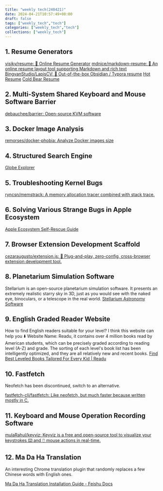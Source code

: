 ```yaml
---
title: "weekly tech(240421)"
date: 2024-04-21T10:57:49+08:00
draft: false
tags: ["weekly_tech","tech"]
categories: ["weekly_tech","tech"]
collections: ["weekly_tech"]
---
```




## 1. Resume Generators

[visiky/resume: 🚀 Online Resume Generator](https://github.com/visiky/resume)
[mdnice/markdown-resume: :necktie: An online resume layout tool supporting Markdown and rich text](https://github.com/mdnice/markdown-resume)
[BingyanStudio/LapisCV: 📃 Out-of-the-box Obsidian / Typora resume](https://github.com/BingyanStudio/LapisCV)
[Hot Resume](https://www.resumeis.com/home)
[Cold Bear Resume](https://cv.ftqq.com/##)


## 2. Multi-System Shared Keyboard and Mouse Software Barrier

[debauchee/barrier: Open-source KVM software](https://github.com/debauchee/barrier)


## 3. Docker Image Analysis

[remorses/docker-phobia: Analyze Docker images size](https://github.com/remorses/docker-phobia)


## 4. Structured Search Engine

[Globe Explorer](https://explorer.globe.engineer/)


## 5. Troubleshooting Kernel Bugs

[ryncsn/memstrack: A memory allocation tracer combined with stack trace.](https://github.com/ryncsn/memstrack)


## 6. Solving Various Strange Bugs in Apple Ecosystem

[Apple Ecosystem Self-Rescue Guide](https://xream.notion.site/6fed380cf1d147c6a047bce452a8f2af)


## 7. Browser Extension Development Scaffold

[cezaraugusto/extension.js: 🧩 Plug-and-play, zero-config, cross-browser extension development tool.](https://github.com/cezaraugusto/extension.js)


## 8. Planetarium Simulation Software

Stellarium is an open-source planetarium simulation software. It presents an extremely realistic starry sky in 3D, just as you would see with the naked eye, binoculars, or a telescope in the real world.
[Stellarium Astronomy Software](https://stellarium.org/zh_CN/)


## 9. English Graded Reader Website

How to find English readers suitable for your level? I think this website can help you ⬇️
Website Name: Readu, it contains over 4 million books read by American students, which can be precisely graded according to reading level (A-Z) and grade. The sorting of each level's book list has been intelligently optimized, and they are all relatively new and recent books.
[Find Best Leveled Books Tailored For Every Kid | Readu](https://readu.io/)


## 10. Fastfetch

Neofetch has been discontinued, switch to an alternative.

[fastfetch-cli/fastfetch: Like neofetch, but much faster because written mostly in C.](https://github.com/fastfetch-cli/fastfetch)


## 11. Keyboard and Mouse Operation Recording Software

[mulaRahul/keyviz: Keyviz is a free and open-source tool to visualize your keystrokes ⌨️ and 🖱️ mouse actions in real-time.](https://github.com/mulaRahul/keyviz?tab=readme-ov-file)


## 12. Ma Da Ha Translation

An interesting Chrome translation plugin that randomly replaces a few Chinese words with English ones.

[Ma Da Ha Translation Installation Guide - Feishu Docs](https://yiu45q2746h.feishu.cn/docx/E2K1dnJTXosqWIxxKh3ccrS4nzb)